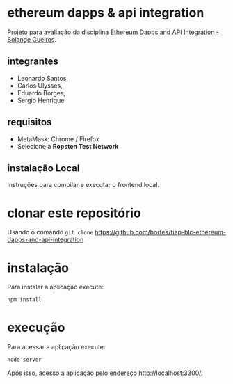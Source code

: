 # ethereum dapps & api integration

Projeto para avaliação da disciplina [Ethereum Dapps and API Integration - Solange Gueiros](https://github.com/solangegueiros/fiap-blc-ethereum-dapps-and-api-integration).

## integrantes

+ Leonardo Santos,
+ Carlos Ulysses,
+ Eduardo Borges,
+ Sergio Henrique

## requisitos

* MetaMask: Chrome / Firefox
* Selecione a **Ropsten Test Network**

## instalação Local

Instruções para compilar e executar o frontend local.


# clonar este repositório

Usando o comando `git clone` https://github.com/bortes/fiap-blc-ethereum-dapps-and-api-integration

# instalação

Para instalar a aplicação execute:

```bash
npm install
```

# execução

Para acessar a aplicação execute:

```bash
node server
```

Após isso, acesso a aplicação pelo endereço [http://localhost:3300/](http://localhost:3000/).
